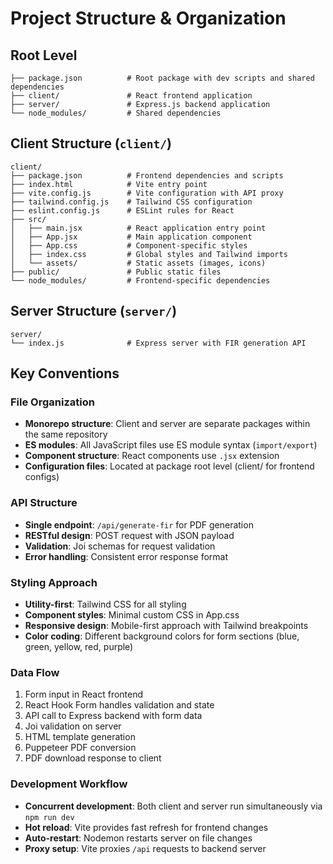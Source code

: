 # Project Structure & Organization

## Root Level
```
├── package.json          # Root package with dev scripts and shared dependencies
├── client/               # React frontend application
├── server/               # Express.js backend application
└── node_modules/         # Shared dependencies
```

## Client Structure (`client/`)
```
client/
├── package.json          # Frontend dependencies and scripts
├── index.html            # Vite entry point
├── vite.config.js        # Vite configuration with API proxy
├── tailwind.config.js    # Tailwind CSS configuration
├── eslint.config.js      # ESLint rules for React
├── src/
│   ├── main.jsx          # React application entry point
│   ├── App.jsx           # Main application component
│   ├── App.css           # Component-specific styles
│   ├── index.css         # Global styles and Tailwind imports
│   └── assets/           # Static assets (images, icons)
├── public/               # Public static files
└── node_modules/         # Frontend-specific dependencies
```

## Server Structure (`server/`)
```
server/
└── index.js              # Express server with FIR generation API
```

## Key Conventions

### File Organization
- **Monorepo structure**: Client and server are separate packages within the same repository
- **ES modules**: All JavaScript files use ES module syntax (`import/export`)
- **Component structure**: React components use `.jsx` extension
- **Configuration files**: Located at package root level (client/ for frontend configs)

### API Structure
- **Single endpoint**: `/api/generate-fir` for PDF generation
- **RESTful design**: POST request with JSON payload
- **Validation**: Joi schemas for request validation
- **Error handling**: Consistent error response format

### Styling Approach
- **Utility-first**: Tailwind CSS for all styling
- **Component styles**: Minimal custom CSS in App.css
- **Responsive design**: Mobile-first approach with Tailwind breakpoints
- **Color coding**: Different background colors for form sections (blue, green, yellow, red, purple)

### Data Flow
1. Form input in React frontend
2. React Hook Form handles validation and state
3. API call to Express backend with form data
4. Joi validation on server
5. HTML template generation
6. Puppeteer PDF conversion
7. PDF download response to client

### Development Workflow
- **Concurrent development**: Both client and server run simultaneously via `npm run dev`
- **Hot reload**: Vite provides fast refresh for frontend changes
- **Auto-restart**: Nodemon restarts server on file changes
- **Proxy setup**: Vite proxies `/api` requests to backend server